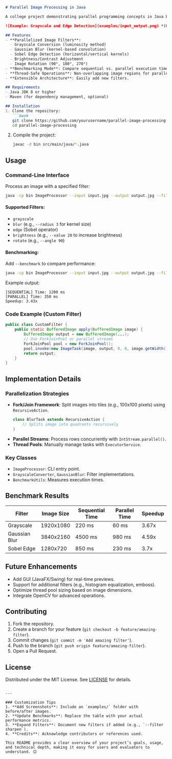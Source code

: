 ```markdown
# Parallel Image Processing in Java

A college project demonstrating parallel programming concepts in Java by implementing multi-threaded image processing operations. Supports grayscale conversion, Gaussian blur, edge detection, and more, with performance benchmarking for sequential vs. parallel execution.

![Example: Grayscale and Edge Detection](examples/input_output.png) *(Optional example image)*

## Features
- **Parallelized Image Filters**:
  - Grayscale Conversion (luminosity method)
  - Gaussian Blur (kernel-based convolution)
  - Sobel Edge Detection (horizontal/vertical kernels)
  - Brightness/Contrast Adjustment
  - Image Rotation (90°, 180°, 270°)
- **Benchmarking Mode**: Compare sequential vs. parallel execution times.
- **Thread-Safe Operations**: Non-overlapping image regions for parallel writes.
- **Extensible Architecture**: Easily add new filters.

## Requirements
- Java JDK 8 or higher
- Maven (for dependency management, optional)

## Installation
1. Clone the repository:
   ```bash
   git clone https://github.com/yourusername/parallel-image-processing.git
   cd parallel-image-processing
   ```
2. Compile the project:
   ```bash
   javac -d bin src/main/java/*.java
   ```

## Usage
### Command-Line Interface
Process an image with a specified filter:
```bash
java -cp bin ImageProcessor --input input.jpg --output output.jpg --filter grayscale
```

#### Supported Filters:
- `grayscale`
- `blur` (e.g., `--radius 3` for kernel size)
- `edge` (Sobel operator)
- `brightness` (e.g., `--value 20` to increase brightness)
- `rotate` (e.g., `--angle 90`)

#### Benchmarking:
Add `--benchmark` to compare performance:
```bash
java -cp bin ImageProcessor --input input.jpg --output output.jpg --filter blur --radius 2 --benchmark
```
Example output:
```
[SEQUENTIAL] Time: 1200 ms
[PARALLEL] Time: 350 ms
Speedup: 3.43x
```

### Code Example (Custom Filter)
```java
public class CustomFilter {
    public static BufferedImage apply(BufferedImage image) {
        BufferedImage output = new BufferedImage(...);
        // Use ForkJoinPool or parallel streams
        ForkJoinPool pool = new ForkJoinPool();
        pool.invoke(new ImageTask(image, output, 0, 0, image.getWidth(), image.getHeight()));
        return output;
    }
}
```

## Implementation Details
### Parallelization Strategies
- **Fork/Join Framework**: Split images into tiles (e.g., 100x100 pixels) using `RecursiveAction`.
  ```java
  class BlurTask extends RecursiveAction {
      // Splits image into quadrants recursively
  }
  ```
- **Parallel Streams**: Process rows concurrently with `IntStream.parallel()`.
- **Thread Pools**: Manually manage tasks with `ExecutorService`.

### Key Classes
- `ImageProcessor`: CLI entry point.
- `GrayscaleConverter`, `GaussianBlur`: Filter implementations.
- `BenchmarkUtils`: Measures execution times.

## Benchmark Results
| Filter          | Image Size    | Sequential Time | Parallel Time | Speedup |
|-----------------|---------------|-----------------|---------------|---------|
| Grayscale       | 1920x1080     | 220 ms          | 60 ms         | 3.67x   |
| Gaussian Blur   | 3840x2160     | 4500 ms         | 980 ms        | 4.59x   |
| Sobel Edge      | 1280x720      | 850 ms          | 230 ms        | 3.7x    |

## Future Enhancements
- Add GUI (JavaFX/Swing) for real-time previews.
- Support for additional filters (e.g., histogram equalization, emboss).
- Optimize thread pool sizing based on image dimensions.
- Integrate OpenCV for advanced operations.

## Contributing
1. Fork the repository.
2. Create a branch for your feature (`git checkout -b feature/amazing-filter`).
3. Commit changes (`git commit -m 'Add amazing filter'`).
4. Push to the branch (`git push origin feature/amazing-filter`).
5. Open a Pull Request.

## License
Distributed under the MIT License. See [LICENSE](LICENSE) for details.
```

---

### Customization Tips
1. **Add Screenshots**: Include an `examples/` folder with before/after images.
2. **Update Benchmarks**: Replace the table with your actual performance metrics.
3. **Expand Filters**: Document new filters if added (e.g., `--filter sharpen`).
4. **Credits**: Acknowledge contributors or references used.

This README provides a clear overview of your project’s goals, usage, and technical depth, making it easy for users and evaluators to understand. 😊
